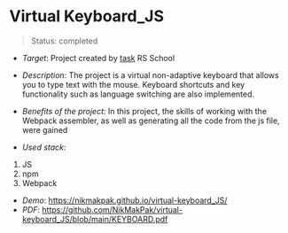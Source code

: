 # Virtual Keyboard_JS
> Status: completed

- _Target_:
Project created by [task](https://github.com/rolling-scopes-school/tasks/blob/master/tasks/virtual-keyboard/virtual-keyboard-en.md) RS School

- _Description_:
The project is a virtual non-adaptive keyboard that allows you to type text with the mouse. Keyboard shortcuts and key functionality such as language switching are also implemented.
- _Benefits of the project_:
In this project, the skills of working with the Webpack assembler, as well as generating all the code from the js file, were gained
- _Used stack_:
1. JS
2. npm
3. Webpack
- _Demo_:
https://nikmakpak.github.io/virtual-keyboard_JS/
- _PDF_:
https://github.com/NikMakPak/virtual-keyboard_JS/blob/main/KEYBOARD.pdf

